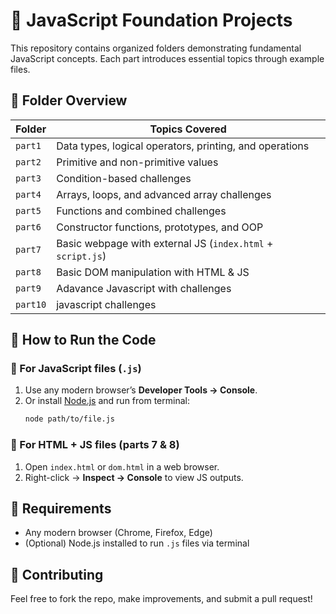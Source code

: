 # 📁 JavaScript Foundation Projects

This repository contains organized folders demonstrating fundamental JavaScript concepts. Each part introduces essential topics through example files.

## 🧠 Folder Overview

| Folder | Topics Covered |
|--------|----------------|
| `part1` | Data types, logical operators, printing, and operations |
| `part2` | Primitive and non-primitive values |
| `part3` | Condition-based challenges |
| `part4` | Arrays, loops, and advanced array challenges |
| `part5` | Functions and combined challenges |
| `part6` | Constructor functions, prototypes, and OOP |
| `part7` | Basic webpage with external JS (`index.html` + `script.js`) |
| `part8` | Basic DOM manipulation with HTML & JS |
| `part9` | Adavance Javascript with challenges |
| `part10` | javascript challenges |

## 🚀 How to Run the Code

### 🔹 For JavaScript files (`.js`)
1. Use any modern browser’s **Developer Tools → Console**.
2. Or install [Node.js](https://nodejs.org/) and run from terminal:
   ```bash
   node path/to/file.js
   ```

### 🔹 For HTML + JS files (parts 7 & 8)
1. Open `index.html` or `dom.html` in a web browser.
2. Right-click → **Inspect → Console** to view JS outputs.

## 📌 Requirements

- Any modern browser (Chrome, Firefox, Edge)
- (Optional) Node.js installed to run `.js` files via terminal

## 🤝 Contributing

Feel free to fork the repo, make improvements, and submit a pull request!
